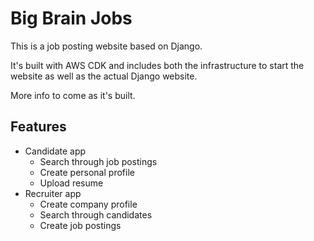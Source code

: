 # Big Brain Jobs

This is a job posting website based on Django.

It's built with AWS CDK and includes both the infrastructure to start the website as well as the actual Django website.

More info to come as it's built.

## Features
 * Candidate app
    * Search through job postings
    * Create personal profile
    * Upload resume
 * Recruiter app
    * Create company profile
    * Search through candidates
    * Create job postings